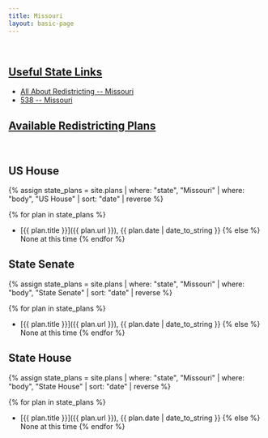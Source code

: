 ```yaml
---
title: Missouri
layout: basic-page
---
```


<br>

<u>Useful State Links</u>
---

- [All About Redistricting -- Missouri](https://redistricting.lls.edu/state/missouri/?cycle=2020&level=Congress&startdate=)
- [538 -- Missouri](https://projects.fivethirtyeight.com/redistricting-2022-maps/missouri/)

<u>Available Redistricting Plans</u>
---

<br>

US House
---
{% assign state_plans = site.plans | where: "state", "Missouri" | where: "body", "US House" | sort: "date" | reverse %}

{% for plan in state_plans %}
- [{{ plan.title }}]({{ plan.url }}), {{ plan.date | date_to_string }}
{% else %}
None at this time
{% endfor %}

State Senate
---
{% assign state_plans = site.plans | where: "state", "Missouri" | where: "body", "State Senate" | sort: "date" | reverse %}

{% for plan in state_plans %}
- [{{ plan.title }}]({{ plan.url }}), {{ plan.date | date_to_string }}
{% else %}
None at this time
{% endfor %}


State House
---
{% assign state_plans = site.plans | where: "state", "Missouri" | where: "body", "State House" | sort: "date" | reverse %}

{% for plan in state_plans %}
- [{{ plan.title }}]({{ plan.url }}), {{ plan.date | date_to_string }}
{% else %}
None at this time
{% endfor %}
